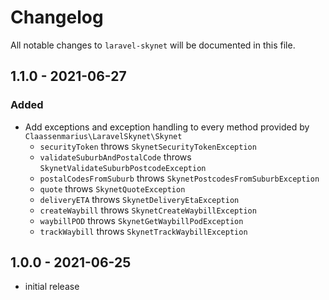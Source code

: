 # Changelog

All notable changes to `laravel-skynet` will be documented in this file.

## 1.1.0 - 2021-06-27

### Added

- Add exceptions and exception handling to every method provided by `Claassenmarius\LaravelSkynet\Skynet`
    - `securityToken` throws `SkynetSecurityTokenException`
    - `validateSuburbAndPostalCode` throws `SkynetValidateSuburbPostcodeException`
    - `postalCodesFromSuburb` throws `SkynetPostcodesFromSuburbException`
    - `quote` throws `SkynetQuoteException`
    - `deliveryETA` throws `SkynetDeliveryEtaException`
    - `createWaybill` throws `SkynetCreateWaybillException`
    - `waybillPOD` throws `SkynetGetWaybillPodException`
    - `trackWaybill` throws `SkynetTrackWaybillException`


## 1.0.0 - 2021-06-25

- initial release
